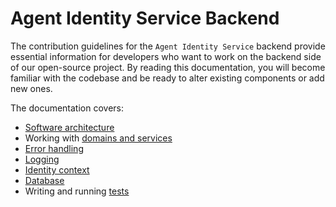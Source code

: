 # Agent Identity Service Backend

The contribution guidelines for the `Agent Identity Service` backend provide essential information for developers who want to work on the backend side of our open-source project. By reading this documentation, you will become familiar with the codebase and be ready to alter existing components or add new ones.

The documentation covers:
- [Software architecture](architecture.md)
- Working with [domains and services](services.md)
- [Error handling](errors.md)
- [Logging](logging.md)
- [Identity context](context.md)
- [Database](database.md)
- Writing and running [tests](testing.md)
